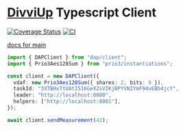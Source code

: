 # [DivviUp](https://divviup.org/) Typescript Client


[![Coverage Status](https://coveralls.io/repos/github/divviup/divviup-ts/badge.svg?branch=main)](https://coveralls.io/github/divviup/divviup-ts?branch=main)
[![CI](https://github.com/divviup/divviup-ts/actions/workflows/ci.yaml/badge.svg)](https://github.com/divviup/divviup-ts/actions/workflows/ci.yaml)

[docs for main](https://divviup.github.io/divviup-ts/)

```typescript
import { DAPClient } from "dap/client";
import { Prio3Aes128Sum } from "prio3/instantiations";

const client = new DAPClient({
  vdaf: new Prio3Aes128Sum({ shares: 2, bits: 8 }),
  taskId: "3XTBHxTtUAtI516GeXZsVIKjBPYVNIYmF94vEBb4jcY",
  leader: "http://localhost:8080",
  helpers: ["http://localhost:8081"],
});

await client.sendMeasurement(42);
```
